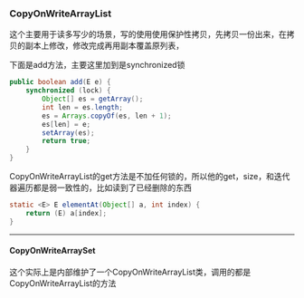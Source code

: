 ### CopyOnWriteArrayList

这个主要用于读多写少的场景，写的使用使用保护性拷贝，先拷贝一份出来，在拷贝的副本上修改，修改完成再用副本覆盖原列表，

下面是add方法，主要这里加到是synchronized锁

```java
public boolean add(E e) {
    synchronized (lock) {
        Object[] es = getArray();
        int len = es.length;
        es = Arrays.copyOf(es, len + 1);
        es[len] = e;
        setArray(es);
        return true;
    }
}
```





CopyOnWriteArrayList的get方法是不加任何锁的，所以他的get，size，和迭代器遍历都是弱一致性的，比如读到了已经删除的东西

```java
static <E> E elementAt(Object[] a, int index) {
    return (E) a[index];
}
```



---

#### CopyOnWriteArraySet

这个实际上是内部维护了一个CopyOnWriteArrayList类，调用的都是CopyOnWriteArrayList的方法